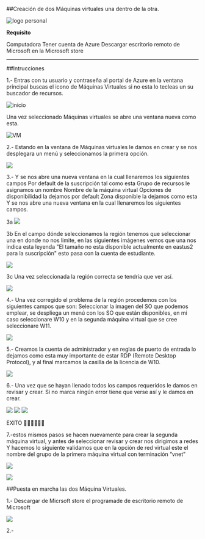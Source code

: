 ##Creación de dos Máquinas virtuales una dentro de la otra.

![logo personal](https://github.com/noecastilloz/Creaci-n_M-quina_Virtual/blob/main/imagenes.py/0.jpg)

**Requisito**

Computadora
Tener cuenta de Azure
Descargar escritorio remoto de Microsoft en la Microsoft store

************************************************

##Intrucciones

1.- Entras con tu usuario y contraseña al portal de Azure en la ventana principal buscas el icono de Máquinas Virtuales si no esta lo tecleas un su buscador de recursos.

![inicio](imagenes.py\1.jpg)

Una vez seleccionado Máquinas virtuales se abre una ventana nueva como esta.

![VM](imagenes.py\2.jpg)

2.- Estando en la ventana de Máquinas virtuales le damos en crear y se nos desplegara un menú y seleccionamos la primera opción.

![](imagenes.py\3.jpg)

3.- Y se nos abre una nueva ventana en la cual llenaremos los siguientes campos
Por default de la suscripción tal como esta
Grupo de recursos le asignamos un nombre
Nombre de la máquina virtual
Opciones de disponibilidad la dejamos por default
Zona disponible la dejamos como esta Y se nos abre una nueva ventana en la cual llenaremos los siguientes campos.

3a ![](imagenes.py\3a.jpg)

3b En el campo dónde seleccionamos la región tenemos que seleccionar una en donde no nos limite, en las siguientes imágenes vemos que una nos indica esta leyenda "El tamaño no esta disponible actualmente en eastus2 para la suscripción" esto pasa con la cuenta de estudiante.

![](imagenes.py\3b.jpg)

3c Una vez seleccionada la región correcta se tendría que ver así.

![](imagenes.py\3c.jpg)

4.- Una vez corregido el problema de la región procedemos con los siguientes campos que son:
Seleccionar la imagen del SO que podemos emplear, se despliega un menú con los SO que están disponibles, en mi caso seleccionare W10  y en la segunda máquina virtual que se cree seleccionare W11.  

![](imagenes.py\4.jpg)

5.- Creamos la cuenta de administrador y en reglas de puerto de entrada lo dejamos como esta muy importante de estar RDP (Remote Desktop Protocol), y al final marcamos la casilla de la licencia de W10.

![](imagenes.py\5.jpg)

6.- Una vez que se hayan llenado todos los campos requeridos le damos en revisar y crear.
Si no marca ningún error tiene que verse así y le damos en crear.

![](imagenes.py\6.jpg)
![](imagenes.py\7.jpg)
![](imagenes.py\8.jpg)

EXITO 👏👏👏👏👏👏

7.-estos mismos pasos se hacen nuevamente para crear la segunda máquina virtual, y antes de seleccionar revisar y crear nos dirigimos a redes Y hacemos lo siguiente validamos que en la opción de red virtual este el nombre del grupo de la primera máquina virtual con terminación “vnet”

![](imagenes.py\9.jpg)

![](imagenes.py\10.jpg)

##Puesta en marcha las dos Máquina Virtuales.

1.- Descargar de Micrsoft store el programade de escritorio remoto de Microsoft

![](imagenes.py\11.jpg)

2.- 

